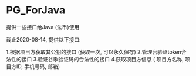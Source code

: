 #  PG_ForJava



提供一些接口给Java (法币)使用



截止2020-08-14, 提供以下接口:

1.根据项目方获取其公钥的接口 (获取一次, 可以永久保存)
2.管理台验证token合法性的接口 
3.验证谷歌验证码的合法性的接口 
4.获取项目方信息  ( 项目方名称,  项目方ID, 手机号码, 邮箱)